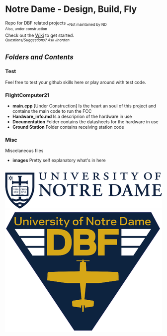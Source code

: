 # Notre Dame - Design, Build, Fly
Repo for DBF related projects  <sub>*Not maintained by ND </sub>  
<sup>Also, under construction</sup>  
Check out the [Wiki](https://github.com/jdnbaque/ND_DBF/wiki) to get started.  
<sup>*Questions/Suggestions? Ask Jhordan*</sup>

## ***Folders and Contents***
### Test
Feel free to test your github skills here or play around with test code.

### FlightComputer21
- **main.cpp** [Under Construction] Is the heart an soul of this project and contains the main code to run the FCC 
- **Hardware_info.md** Is a descriprion of the hardware in use
- **Documentation** Folder contains the datasheets for the hardware in use
- **Ground Station** Folder contains receiving station code

### Misc
Miscelaneous files
- **images** Pretty self explanatory what's in here

## 

![ND logo](/Misc/images/ND_mark_blueM.png) ![ND DBF Logo](/Misc/images/DBF_TriBlue.png)

